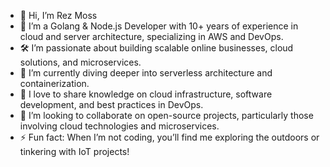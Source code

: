 - 👋 Hi, I’m Rez Moss
- 🚀 I’m a Golang & Node.js Developer with 10+ years of experience in cloud and server architecture, specializing in AWS and DevOps.
- 🛠️ I’m passionate about building scalable online businesses, cloud solutions, and microservices.
- 🌱 I’m currently diving deeper into serverless architecture and containerization.
- 💬 I love to share knowledge on cloud infrastructure, software development, and best practices in DevOps.
- 💞️ I’m looking to collaborate on open-source projects, particularly those involving cloud technologies and microservices.
- ⚡ Fun fact: When I’m not coding, you’ll find me exploring the outdoors or tinkering with IoT projects!
